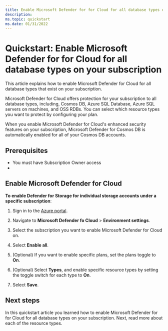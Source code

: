 ```yaml
---
title: Enable Microsoft Defender for for Cloud for all database types on your subscription
description: 
ms.topic: quickstart
ms.date: 01/31/2022
---
```


# Quickstart: Enable Microsoft Defender for for Cloud for all database types on your subscription

This article explains how to enable Microsoft Defender for Cloud for all database types that exist on your subscription.

Microsoft Defender for Cloud offers protection for your subscription to all database types, including, Cosmos DB, Azure SQL Database, Azure SQL servers on machines, and OSS RDBs.
You can select which resource types you want to protect by configuring your plan. 
 
When you enable Microsoft Defender for Cloud's enhanced security features on your subscription, Microsoft Defender for Cosmos DB is automatically enabled for all of your Cosmos DB accounts. 

## Prerequisites

- You must have Subscription Owner access
- 

## Enable Microsoft Defender for Cloud

**To enable Defender for Storage for individual storage accounts under a specific subscription**:

1. Sign in to the [Azure portal](https://ms.portal.azure.com).

1. Navigate to **Microsoft Defender fo Cloud** > **Environment settings**.

1. Select the subscription you want to enable Microsoft Defender for Cloud on.

1. Select **Enable all**.

1. (Optional) If you want to enable specific plans, set the plans toggle to **On**.

1. (Optional) Select **Types**, and enable specific resource types by setting the toggle switch for each type to **On**.

1. Select **Save**.

## Next steps

In this quickstart article you learned how to enable Microsoft Defender for for Cloud for all database types on your subscription. Next, read more about each of the resource types.
